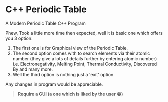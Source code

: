 # C++ Periodic Table
A Modern Periodic Table C++ Program  

Phew,
Took a little more time then expected, well it is basic one which offers you 3 option:
1. The first one is for Graphical view of the Periodic Table.
2. The second option comes with to search elements via their atomic number (they give a lots of details further by entering atomic number)
   i.e.  Electronegativity, Melting Point, Thermal Conductivity, Discovered By and many more.
3. Well the third option is nothing just a 'exit' option.

Any changes in program would be appreciable.
>__Require a GUI  (a one which is liked by the user :grin:)__

   
